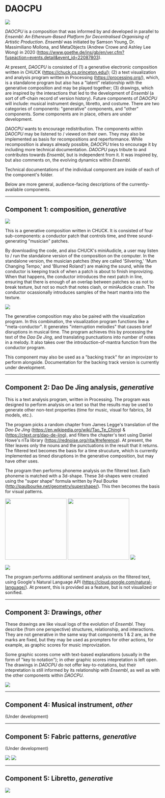 # DAOCPU

![](imagesStorage/Screenshot%202021-02-19%20at%204.51.00%20PM.png)

_DAOCPU_ is a composition that was informed by and developed in parallel to _Ensembl: An Ethereum-Based Platform for Decentralised Organising of Artistic Production_. _Ensembl_ was initiated by Samson Young, Dr. Massimiliano Mollona, and MetaObjects (Andrew Crowe and Ashley Lee Wong) in 2020 (https://www.goethe.de/ins/gb/en/ver.cfm?fuseaction=events.detail&event_id=22087803).

At present, _DAOCPU_ is consisted of (1) a generative electronic composition written in CHUCK (https://chuck.cs.princeton.edu/); (2) a text visualization and analysis program written in Processing (https://processing.org/), which, is a standalone program but also has a "latent" relationship with the generative composition and may be played together; (3) drawings, which are inspired by the interactions that led to the development of _Ensembl_ (a sort of off-chain record of version history). Future components of _DAOCPU_ will include: musical instrument design, libretto, and costume. There are two categories of components: "generative" components, and "other" components. Some components are in place, others are under development.

_DAOCPU_ wants to encourage redistribution. The components within _DAOCPU_ may be listened to / viewed on their own. They may also be implemented as basis for recompositions and reperformance. While recomposition is always already possible, _DAOCPU_ tries to encourage it by including more technical documentation. _DAOCPU_ pays tribute to and contributes towards _Ensembl_, but is independent from it. It was inspired by, but also comments on, the evolving dynamics within _Ensembl_.

Technical documentations of the individual component are inside of each of the component's folder.

Below are more general, audience-facing descriptions of the currently-available components.

---

## Component 1: composition, _generative_

![](imagesStorage/Screenshot%202021-02-22%20at%2012.42.06%20PM.png)

This is a generative composition written in CHUCK. It is consisted of four sub-components: a conductor patch that controls time, and three sound-generating "musician" patches. 

By downloading the code, and also CHUCK's miniAudicle, a user may listen to / run the standalone version of the composition on the computer. In the standalone version, the musician patches (they are called 'Silvering,' 'Mum Changing Tempo,' and 'Blurred Roland') are making the sound, while the conductor is keeping track of when a patch is about to finish improvizing. When that happens, the conductor introduces the next patch in line, ensuring that there is enough of an overlap between patches so as not to break texture, but not so much that notes clash, or miniAudicle crash. The conductor ocassionally introduces samples of the heart mantra into the texture.

![](imagesStorage/Screenshot%202021-02-22%20at%2012.52.51%20PM.png)

The generative composition may also be paired with the visualization program. In this combination, the visualization program functions like a "meta-conductor". It generates "interruption melodies" that causes brief disruptions in musical time. The program achieves this by processing the text of the _Dao De Jing_, and translating punctuations into number of notes in a melody. It also takes over the introduction-of-mantra function from the conductor program.

This component may also be used as a "backing track" for an improvizer to perform alongside. Documentation for the backing track version is currently under development.

---

## Component 2: Dao De Jing analysis, _generative_

This is a text analysis program, written in Processing. The program was designed to perform analysis on a text so that the results may be used to generate other non-text properties (time for music, visual for fabrics, 3d models, etc.).

The program picks a random chapter from James Legge's translation of the _Dao De Jing_ (https://en.wikipedia.org/wiki/Tao_Te_Ching) & (https://ctext.org/dao-de-jing), and filters the chapter's text using Daniel Howe's riTa library (https://rednoise.org/rita/#reference). At present, the filter leaves only the nouns and the punctuations in the result that it returns. The filtered text becomes the basis for a time strucuture, which is currently implemented as timed disruptions in the generative composition, but may have other uses. 

The program then performs phoneme analysis on the filtered text. Each phoneme is matched with a 3d-shape. These 3d-shapes were created using the "super shape" formula written by Paul Bourke (http://paulbourke.net/geometry/supershape/). This then becomes the basis for visual patterns.

<img src="https://github.com/thismusicisfalse/DAOCPU/blob/main/imagesStorage/001.png" width="200"/> 
<img src="https://github.com/thismusicisfalse/DAOCPU/blob/main/imagesStorage/002.png" width="200"/>
<img src="https://github.com/thismusicisfalse/DAOCPU/blob/main/imagesStorage/phonemeChartNew.png"/> 

![](imagesStorage/Screenshot%202021-02-19%20at%204.49.16%20PM.png)

The program performs additional sentiment analysis on the filtered text, using Google's Natural Language API (https://cloud.google.com/natural-language/). At present, this is provided as a feature, but is not visualized or sonified.

---

## Component 3: Drawings, _other_

These drawings are like visual logs of the evolution of _Ensembl_. They describe (from one perspective) structures, relationship, and interactions. They are not generative in the same way that components 1 & 2 are, as the marks are fixed, but they may be used as prompters for other actions, for example, as graphic scores for music improvization. 

Some graphic scores come with text-based explanations (usually in the form of "key to notation"); in other graphic scores intepretation is left open. The drawings in _DAOCPU_ do not offer key-to-notations, but their intepretation is still informed by its relationship with _Ensembl_, as well as with the other components within _DAOCPU_.

![](imagesStorage/190920.jpg)

---

## Component 4: Musical instrument, _other_

(Under development)

---

## Component 5: Fabric patterns, _generative_

(Under development)

![](imagesStorage/costume1.png)
![](imagesStorage/costume2.png)

---

## Component 5: Libretto, _generative_

![](imagesStorage/text.png)

